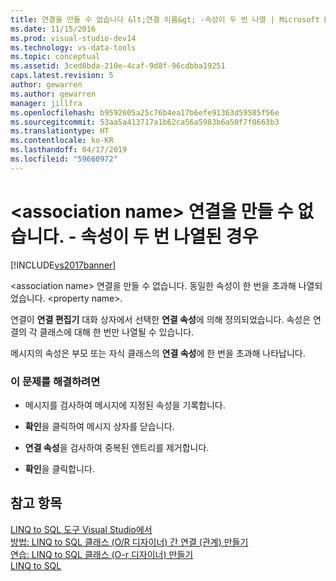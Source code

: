 ```yaml
---
title: 연결을 만들 수 없습니다 &lt;연결 이름&gt; -속성이 두 번 나열 | Microsoft Docs
ms.date: 11/15/2016
ms.prod: visual-studio-dev14
ms.technology: vs-data-tools
ms.topic: conceptual
ms.assetid: 3ced8bda-210e-4caf-9d8f-96cdbba19251
caps.latest.revision: 5
author: gewarren
ms.author: gewarren
manager: jillfra
ms.openlocfilehash: b9592605a25c76b4ea17b6efe91363d59585f56e
ms.sourcegitcommit: 53aa5a413717a1b62ca56a5983b6a50f7f0663b3
ms.translationtype: HT
ms.contentlocale: ko-KR
ms.lasthandoff: 04/17/2019
ms.locfileid: "59660972"
---
```

# <a name="cannot-create-an-association-ltassociation-namegt---property-listed-twice"></a>&lt;association name&gt; 연결을 만들 수 없습니다. - 속성이 두 번 나열된 경우
[!INCLUDE[vs2017banner](../includes/vs2017banner.md)]

\<association name> 연결을 만들 수 없습니다. 동일한 속성이 한 번을 초과해 나열되었습니다. \<property name>.  
  
 연결이 **연결 편집기** 대화 상자에서 선택한 **연결 속성**에 의해 정의되었습니다. 속성은 연결의 각 클래스에 대해 한 번만 나열될 수 있습니다.  
  
 메시지의 속성은 부모 또는 자식 클래스의 **연결 속성**에 한 번을 초과해 나타납니다.  
  
### <a name="to-resolve-this-condition"></a>이 문제를 해결하려면  
  
-   메시지를 검사하여 메시지에 지정된 속성을 기록합니다.  
  
-   **확인**을 클릭하여 메시지 상자를 닫습니다.  
  
-   **연결 속성**을 검사하여 중복된 엔트리를 제거합니다.  
  
-   **확인**을 클릭합니다.  
  
## <a name="see-also"></a>참고 항목  
 [LINQ to SQL 도구 Visual Studio에서](http://msdn.microsoft.com/library/a57e82d5-f7e4-4894-8add-3d9ba4fce186)   
 [방법: LINQ to SQL 클래스 (O/R 디자이너) 간 연결 (관계) 만들기](../data-tools/how-to-create-an-association-relationship-between-linq-to-sql-classes-o-r-designer.md)   
 [연습: LINQ to SQL 클래스 (O-r 디자이너) 만들기](http://msdn.microsoft.com/library/35aad4a4-2e8a-46e2-ae09-5fbfd333c233)   
 [LINQ to SQL](http://msdn.microsoft.com/library/73d13345-eece-471a-af40-4cc7a2f11655)
